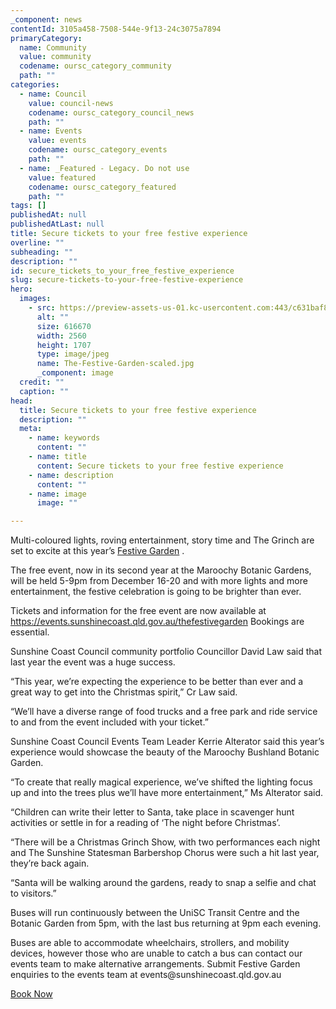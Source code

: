 ```yaml
---
_component: news
contentId: 3105a458-7508-544e-9f13-24c3075a7894
primaryCategory:
  name: Community
  value: community
  codename: oursc_category_community
  path: ""
categories:
  - name: Council
    value: council-news
    codename: oursc_category_council_news
    path: ""
  - name: Events
    value: events
    codename: oursc_category_events
    path: ""
  - name: _Featured - Legacy. Do not use
    value: featured
    codename: oursc_category_featured
    path: ""
tags: []
publishedAt: null
publishedAtLast: null
title: Secure tickets to your free festive experience
overline: ""
subheading: ""
description: ""
id: secure_tickets_to_your_free_festive_experience
slug: secure-tickets-to-your-free-festive-experience
hero:
  images:
    - src: https://preview-assets-us-01.kc-usercontent.com:443/c631baf8-1b46-001f-580c-d0001b68b4a8/120a5add-744b-4adc-8e5d-bd7967987fe8/The-Festive-Garden-scaled.jpg
      alt: ""
      size: 616670
      width: 2560
      height: 1707
      type: image/jpeg
      name: The-Festive-Garden-scaled.jpg
      _component: image
  credit: ""
  caption: ""
head:
  title: Secure tickets to your free festive experience
  description: ""
  meta:
    - name: keywords
      content: ""
    - name: title
      content: Secure tickets to your free festive experience
    - name: description
      content: ""
    - name: image
      image: ""

---
```

Multi-coloured lights, roving entertainment, story time and The Grinch are set to excite at this year’s [Festive Garden](https://events.sunshinecoast.qld.gov.au/event/17029062-a/the-festive-garden)
.

The free event, now in its second year at the Maroochy Botanic Gardens, will be held 5-9pm from December 16-20 and with more lights and more entertainment, the festive celebration is going to be brighter than ever.

Tickets and information for the free event are now available at <https://events.sunshinecoast.qld.gov.au/thefestivegarden>
&#x20;Bookings are essential.

Sunshine Coast Council community portfolio Councillor David Law said that last year the event was a huge success.

“This year, we’re expecting the experience to be better than ever and a great way to get into the Christmas spirit,” Cr Law said.

“We’ll have a diverse range of food trucks and a free park and ride service to and from the event included with your ticket.”

Sunshine Coast Council Events Team Leader Kerrie Alterator said this year’s experience would showcase the beauty of the Maroochy Bushland Botanic Garden.

“To create that really magical experience, we’ve shifted the lighting focus up and into the trees plus we’ll have more entertainment,” Ms Alterator said.

“Children can write their letter to Santa, take place in scavenger hunt activities or settle in for a reading of ‘The night before Christmas’.

“There will be a Christmas Grinch Show, with two performances each night and The Sunshine Statesman Barbershop Chorus were such a hit last year, they’re back again.

“Santa will be walking around the gardens, ready to snap a selfie and chat to visitors.”

Buses will run continuously between the UniSC Transit Centre and the Botanic Garden from 5pm, with the last bus returning at 9pm each evening.

Buses are able to accommodate wheelchairs, strollers, and mobility devices, however those who are unable to catch a bus can contact our events team to make alternative arrangements. Submit Festive Garden enquiries to the events team at events\@sunshinecoast.qld.gov.au

[Book Now](https://events.sunshinecoast.qld.gov.au/thefestivegarden)
